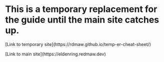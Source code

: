 # This is a temporary replacement for the guide until the main site catches up.

<p>[Link to temporary site](https://rdmaw.github.io/temp-er-cheat-sheet/)</p>
<p>[Link to main site](https://eldenring.redmaw.dev)</p>
